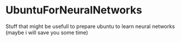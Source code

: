 # UbuntuForNeuralNetworks
Stuff that might be usefull to prepare ubuntu to learn neural networks (maybe i will save you some time)
